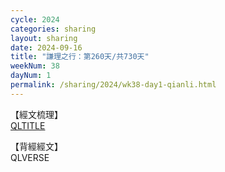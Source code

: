 ```yaml
---
cycle: 2024
categories: sharing
layout: sharing
date: 2024-09-16
title: "謙理之行：第260天/共730天"
weekNum: 38
dayNum: 1
permalink: /sharing/2024/wk38-day1-qianli.html
---
```

【經文梳理】  
[QLTITLE](QLLINK)

【背經經文】  
QLVERSE
